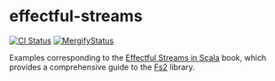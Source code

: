 effectful-streams
=================

[![CI Status](https://github.com/gvolpe/pfps-examples/workflows/Build/badge.svg)](https://github.com/gvolpe/pfps-examples/actions)
[![MergifyStatus](https://img.shields.io/endpoint.svg?url=https://gh.mergify.io/badges/gvolpe/pfps-examples&style=flat)](https://mergify.io)

Examples corresponding to the [Effectful Streams in Scala](https://leanpub.com/eff-streams-scala) book, which provides a comprehensive guide to the [Fs2](https://fs2.io) library.
